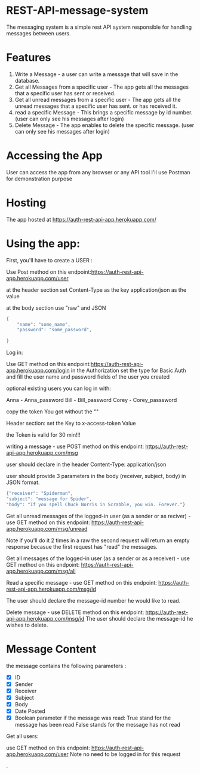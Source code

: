 # REST-API-message-system

The messaging system is a simple rest API system responsible for handling messages between users.

# Features
1. Write a Message - a user can write a message that will save in the database.
2. Get all Messages from a specific user - The app gets all the messages that a specific user has sent or received.
3. Get all unread messages from a specific user - The app gets all the unread messages that a specific user has sent. or has received it.
4. read a specific Message - This brings a specific message by id number. (user can only see his messages after login)
5. Delete Message - The app enables to delete the specific message. (user can only see his messages after login)

# Accessing the App

User can access the app from any browser or any API tool 
I'll use Postman for demonstration purpose

# Hosting

The app hosted at https://auth-rest-api-app.herokuapp.com/

# Using the app:

First, you'll have to create a USER :

Use Post method on this endpoint:https://auth-rest-api-app.herokuapp.com/user

at the header section set Content-Type as the key
                          application/json as the value 

at the body section use "raw" and JSON

``` swift
{
    "name": "some_name",
    "password": "some_password",
    
}
```



Log in:

Use GET method on this endpoint:https://auth-rest-api-app.herokuapp.com/login
in the Authorization set the type for Basic Auth
and fill the user name and password fields of the user you created

optional existing users you can log in with:

Anna - Anna_password
Bill - Bill_password
Corey - Corey_passsword

copy the token You got without the ""

Header section:
set the Key to x-access-token
        Value <paste the Token>
    
the Token is valid for 30 min!!!

writing a message - use POST method on this endpoint: https://auth-rest-api-app.herokuapp.com/msg

user should declare in the header 
Content-Type: application/json

user should provide 3 parameters in the body (receiver, subject, body) in JSON format.

``` swift
{"receiver": "Spiderman",
"subject": "message for Spider",
"body": "If you spell Chuck Norris in Scrabble, you win. Forever."}
```



Get all unread messages of the logged-in user (as a sender or as reciver) -  use GET method on this endpoint: https://auth-rest-api-app.herokuapp.com/msg/unread

Note if you'll do it 2 times in a raw the second request will return an empty response becasue the first request has "read" the messages.

Get all messages of the logged-in user (as a sender or as a receiver) -  use GET method on this endpoint: https://auth-rest-api-app.herokuapp.com/msg/all


  
Read a specific message -  use GET method on this endpoint: https://auth-rest-api-app.herokuapp.com/msg/id
        
The user should declare the message-id number he would like to read.
  
  
 Delete message - use DELETE method on this endpoint: https://auth-rest-api-app.herokuapp.com/msg/id
The user should declare the message-id he wishes to delete.
  
  
# Message Content
the message contains the following parameters :

- [x] ID
- [x] Sender
- [x] Receiver
- [x] Subject
- [x] Body
- [x] Date Posted
- [x] Boolean parameter if the message was read:
 True stand for the message has been read False stands for the message has not read
 
 Get all users:
 
 use GET method on this endpoint: https://auth-rest-api-app.herokuapp.com/user
 Note no need to be logged in for this request
 
.
